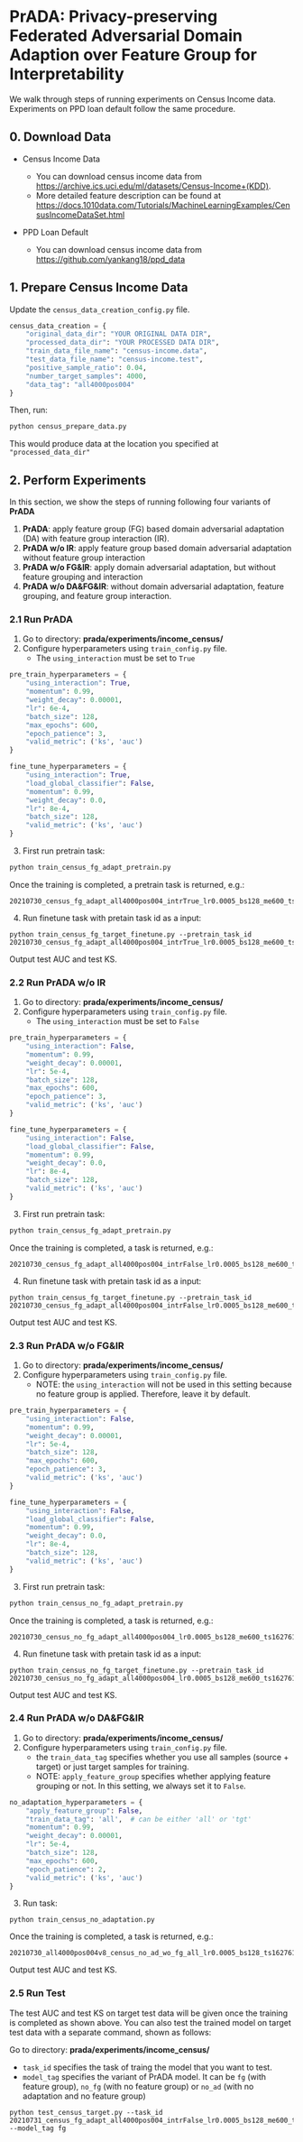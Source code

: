 # PrADA: Privacy-preserving Federated Adversarial Domain Adaption over Feature Group for Interpretability

We walk through steps of running experiments on Census Income data. Experiments on PPD loan default follow the same procedure.



## 0. Download Data

- Census Income Data

  - You can download census income data from https://archive.ics.uci.edu/ml/datasets/Census-Income+(KDD).
  - More detailed feature description can be found at https://docs.1010data.com/Tutorials/MachineLearningExamples/CensusIncomeDataSet.html
  
- PPD Loan Default

  - You can download census income data from https://github.com/yankang18/ppd_data
  
  

## 1. Prepare Census Income Data

Update the `census_data_creation_config.py` file.   

```python
census_data_creation = {
    "original_data_dir": "YOUR ORIGINAL DATA DIR",
    "processed_data_dir": "YOUR PROCESSED DATA DIR",
    "train_data_file_name": "census-income.data",
    "test_data_file_name": "census-income.test",
    "positive_sample_ratio": 0.04,
    "number_target_samples": 4000,
    "data_tag": "all4000pos004"
}
```

Then, run:

```python
python census_prepare_data.py
```

This would produce data at the location you specified at `"processed_data_dir"`



## 2. Perform Experiments

In this section, we show the steps of running following four variants of **PrADA**

1. **PrADA**:  apply feature group (FG) based domain adversarial adaptation (DA) with feature group interaction (IR).
2. **PrADA w/o IR**: apply feature group based domain adversarial adaptation without feature group interaction
3. **PrADA w/o FG&IR**: apply domain adversarial adaptation, but without feature grouping and interaction
4. **PrADA w/o DA&FG&IR**: without domain adversarial adaptation, feature grouping, and feature group interaction.



### 2.1 Run PrADA

1. Go to directory: **prada/experiments/income_census/**
2. Configure hyperparameters using `train_config.py` file. 
   - The `using_interaction` must be set to `True`

```python
pre_train_hyperparameters = {
    "using_interaction": True,
    "momentum": 0.99,
    "weight_decay": 0.00001,
    "lr": 6e-4,
    "batch_size": 128,
    "max_epochs": 600,
    "epoch_patience": 3,
    "valid_metric": ('ks', 'auc')
}

fine_tune_hyperparameters = {
    "using_interaction": True,
    "load_global_classifier": False,
    "momentum": 0.99,
    "weight_decay": 0.0,
    "lr": 8e-4,
    "batch_size": 128,
    "valid_metric": ('ks', 'auc')
}
```



3. First run pretrain task:

```python
python train_census_fg_adapt_pretrain.py 
```

Once the training is completed, a pretrain task is returned, e.g.:

```
20210730_census_fg_adapt_all4000pos004_intrTrue_lr0.0005_bs128_me600_ts1627606557
```



4. Run finetune task with pretain task id as a input:

```
python train_census_fg_target_finetune.py --pretrain_task_id 20210730_census_fg_adapt_all4000pos004_intrTrue_lr0.0005_bs128_me600_ts1627606557
```

Output test AUC and test KS.

 

### 2.2 Run PrADA w/o IR

1. Go to directory: **prada/experiments/income_census/**
2. Configure hyperparameters using `train_config.py` file. 
   - The `using_interaction` must be set to `False`

```python
pre_train_hyperparameters = {
    "using_interaction": False,
    "momentum": 0.99,
    "weight_decay": 0.00001,
    "lr": 5e-4,
    "batch_size": 128,
    "max_epochs": 600,
    "epoch_patience": 3,
    "valid_metric": ('ks', 'auc')
}

fine_tune_hyperparameters = {
    "using_interaction": False,
    "load_global_classifier": False,
    "momentum": 0.99,
    "weight_decay": 0.0,
    "lr": 8e-4,
    "batch_size": 128,
    "valid_metric": ('ks', 'auc')
}
```



3. First run pretrain task:

```python
python train_census_fg_adapt_pretrain.py 
```

Once the training is completed, a task is returned, e.g.:

```
20210730_census_fg_adapt_all4000pos004_intrFalse_lr0.0005_bs128_me600_ts1627606557
```



4. Run finetune task with pretain task id as a input:

```
python train_census_fg_target_finetune.py --pretrain_task_id 20210730_census_fg_adapt_all4000pos004_intrFalse_lr0.0005_bs128_me600_ts1627606557
```

Output test AUC and test KS.



### 2.3 Run PrADA w/o FG&IR

1. Go to directory: **prada/experiments/income_census/**
2. Configure hyperparameters using `train_config.py` file. 
   - NOTE: the `using_interaction` will not be used in this setting because no feature group is applied. Therefore, leave it by default.

```python
pre_train_hyperparameters = {
    "using_interaction": False,
    "momentum": 0.99,
    "weight_decay": 0.00001,
    "lr": 5e-4,
    "batch_size": 128,
    "max_epochs": 600,
    "epoch_patience": 3,
    "valid_metric": ('ks', 'auc')
}

fine_tune_hyperparameters = {
    "using_interaction": False,
    "load_global_classifier": False,
    "momentum": 0.99,
    "weight_decay": 0.0,
    "lr": 8e-4,
    "batch_size": 128,
    "valid_metric": ('ks', 'auc')
}
```



3. First run pretrain task:

```Python
python train_census_no_fg_adapt_pretrain.py 
```

Once the training is completed, a task is returned, e.g.:

```
20210730_census_no_fg_adapt_all4000pos004_lr0.0005_bs128_me600_ts1627612696
```



4. Run finetune task with pretain task id as a input:

```
python train_census_no_fg_target_finetune.py --pretrain_task_id 20210730_census_no_fg_adapt_all4000pos004_lr0.0005_bs128_me600_ts1627612696
```

Output test AUC and test KS.



### 2.4 Run PrADA w/o DA&FG&IR

1. Go to directory: **prada/experiments/income_census/**
2. Configure hyperparameters using `train_config.py` file. 
   - the `train_data_tag` specifies whether you use all samples (source + target) or just target samples for training.
   - NOTE: `apply_feature_group` specifies whether applying feature grouping or not. In this setting, we always set it to `False`.

```Python
no_adaptation_hyperparameters = {
    "apply_feature_group": False,
    "train_data_tag": 'all',  # can be either 'all' or 'tgt'
    "momentum": 0.99,
    "weight_decay": 0.00001,
    "lr": 5e-4,
    "batch_size": 128,
    "max_epochs": 600,
    "epoch_patience": 2,
    "valid_metric": ('ks', 'auc')
}
```



3. Run task:

```
python train_census_no_adaptation.py 
```

Once the training is completed, a task is returned, e.g.:

```
20210730_all4000pos004v8_census_no_ad_wo_fg_all_lr0.0005_bs128_ts1627613954_ve0/
```

Output test AUC and test KS.



### 2.5 Run Test

The test AUC and test KS on target test data will be given once the training is completed as shown above. You can also test the trained model on target test data with a separate command, shown as follows:

Go to directory: **prada/experiments/income_census/**

- `task_id` specifies the task of traing the model that you want to test.
- `model_tag` specifies the variant of PrADA model. It can be `fg` (with feature group), `no_fg` (with no feature group) or `no_ad` (with no adaptation and no feature group)

```
python test_census_target.py --task_id 20210731_census_fg_adapt_all4000pos004_intrFalse_lr0.0005_bs128_me600_ts1627682125@target_20210731_rt_glr_lr0.0008_bs128_ts1627683284 --model_tag fg
```

